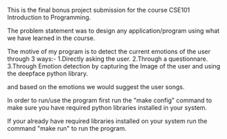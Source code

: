 This is the final bonus project submission for the course CSE101 Introduction to Programming.

The problem statement was to design any application/program using what we have learned in the course.


The motive of my program is to detect the current emotions of the user through 3 ways:-
  1.Directly asking the user.
  2.Through a questionnare.
  3.Through Emotion detection by capturing the Image of the user and using the deepface python library.

and based on the emotions we would suggest the user songs.

In order to run/use the program first run the "make config" command to make sure you have required python libraries installed in your system.

If your already have required libraries installed on your system run the command "make run" to run the program.

